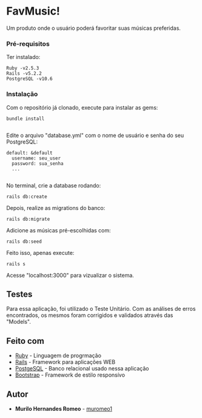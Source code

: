 # FavMusic!

Um produto onde o usuário poderá favoritar suas músicas preferidas.

### Pré-requisitos

Ter instalado:

```
Ruby -v2.5.3
Rails -v5.2.2
PostgreSQL -v10.6
```

### Instalação

Com o repositório já clonado, execute para instalar as gems:

```
bundle install
  
```

Edite o arquivo "database.yml" com o nome de usuário e senha do seu PostgreSQL:

```
default: &default
  username: seu_user
  password: sua_senha
  ...
  
```

No terminal, crie a database rodando:

```
rails db:create
```

Depois, realize as migrations do banco:

```
rails db:migrate
```

Adicione as músicas pré-escolhidas com:

```
rails db:seed
```

Feito isso, apenas execute:

```
rails s
```

Acesse "localhost:3000" para vizualizar o sistema.

## Testes

Para essa aplicação, foi utilizado o Teste Unitário. Com as análises de erros encontrados, os mesmos foram corrigidos e validados através das "Models".

## Feito com

* [Ruby](https://www.ruby-lang.org/pt/) - Linguagem de progrmação
* [Rails](https://rubyonrails.org/) - Framework para aplicações WEB
* [PostgeSQL](https://www.postgresql.org/) - Banco relacional usado nessa aplicação
* [Bootstrap](https://getbootstrap.com/) - Framework de estilo responsívo


## Autor

* **Murilo Hernandes Romeo** - [muromeo1](https://github.com/muromeo1)
